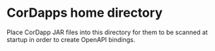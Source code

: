 # CorDapps home directory

Place CorDapp JAR files into this directory for them to be scanned at startup in order to create OpenAPI bindings.